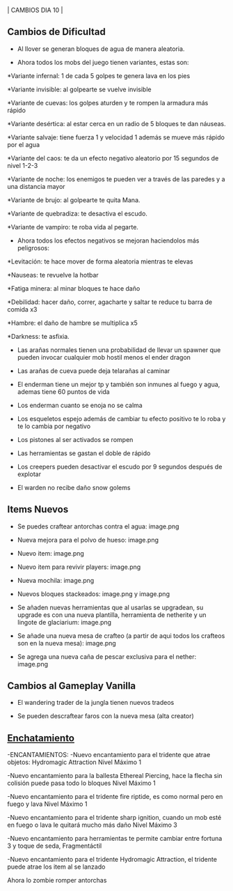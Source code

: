 | CAMBIOS DIA 10 |

## Cambios de Dificultad

- Al llover se generan bloques de agua de manera aleatoria.

- Ahora todos los mobs del juego tienen variantes, estas son:

*Variante infernal: 1 de cada 5 golpes te genera lava en los pies

*Variante invisible: al golpearte se vuelve invisible

*Variante de cuevas: los golpes aturden y te rompen la armadura más rápido

*Variante desértica: al estar cerca en un radio de 5 bloques te dan náuseas.

*Variante salvaje: tiene fuerza 1 y velocidad 1 además se mueve más rápido por el agua

*Variante del caos: te da un efecto negativo aleatorio por 15 segundos de nivel 1-2-3 

*Variante de noche: los enemigos te pueden ver a través de las paredes y a una distancia mayor

*Variante de brujo: al golpearte te quita Mana.

*Variante de quebradiza: te desactiva el escudo.

*Variante de vampiro: te roba vida al pegarte.

- Ahora todos los efectos negativos se mejoran haciendolos más peligrosos:

*Levitación: te hace mover de forma aleatoria mientras te elevas

*Nauseas: te revuelve la hotbar

*Fatiga minera: al minar bloques te hace daño

*Debilidad: hacer daño, correr, agacharte y saltar te reduce tu barra de comida x3

*Hambre: el daño de hambre se multiplica x5

*Darkness: te asfixia.

- Las arañas normales tienen una probabilidad de llevar un spawner que pueden invocar cualquier mob hostil menos el ender dragon

- Las arañas de cueva puede deja telarañas al caminar

- El enderman tiene un mejor tp y también son inmunes al fuego y agua, ademas tiene 60 puntos de vida

- Los enderman cuanto se enoja no se calma

- Los esqueletos espejo además de cambiar tu efecto positivo te lo roba y te lo cambia por negativo

- Los pistones al ser activados se rompen

- Las herramientas se gastan el doble de rápido

- Los creepers pueden desactivar el escudo por 9 segundos después de explotar

- El warden no recibe daño snow golems

## Items Nuevos

- Se puedes craftear antorchas contra el agua: image.png

- Nueva mejora para el polvo de hueso: image.png

- Nuevo item: image.png

- Nuevo item para revivir players: image.png

- Nueva mochila: image.png

- Nuevos bloques stackeados: image.png y image.png

- Se añaden nuevas herramientas que al usarlas se upgradean, su upgrade es con una nueva plantilla, herramienta de netherite y un lingote de glaciarium: image.png

- Se añade una nueva mesa de crafteo (a partir de aqui todos los crafteos son en la nueva mesa): image.png

- Se agrega una nueva caña de pescar exclusiva para el nether: image.png

## Cambios al Gameplay Vanilla

- El wandering trader de la jungla tienen nuevos tradeos

- Se pueden descraftear faros con la nueva mesa (alta creator)

## [Enchatamiento](https://github.com/MiguelVeraXd/Valley-Dimensional-Wiki/blob/main/Main/Wiki/encartamiento.md) 
-ENCANTAMIENTOS:
-Nuevo encantamiento para el tridente que atrae objetos: Hydromagic Attraction
Nivel Máximo 1 

-Nuevo encantamiento para la ballesta Ethereal Piercing, hace la flecha sin colisión puede pasa todo lo bloques Nivel Máximo 1 

-Nuevo encantamiento para el tridente fire riptide, es como normal pero en fuego y lava Nivel Máximo 1 

-Nuevo encantamiento para el tridente sharp ignition, cuando  un mob esté en fuego o lava le quitará mucho más daño Nivel Máximo 3 

-Nuevo encantamiento para herramientas te permite cambiar entre fortuna 3 y toque de seda, Fragmentáctil 

-Nuevo encantamiento para el tridente Hydromagic Attraction, el tridente puede atrae los item al se lanzado

Ahora lo zombie romper antorchas
